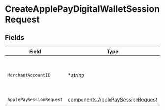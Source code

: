 # CreateApplePayDigitalWalletSessionRequest


## Fields

| Field                                                                                  | Type                                                                                   | Required                                                                               | Description                                                                            |
| -------------------------------------------------------------------------------------- | -------------------------------------------------------------------------------------- | -------------------------------------------------------------------------------------- | -------------------------------------------------------------------------------------- |
| `MerchantAccountID`                                                                    | **string*                                                                              | :heavy_minus_sign:                                                                     | The ID of the merchant account to use for this request.                                |
| `ApplePaySessionRequest`                                                               | [components.ApplePaySessionRequest](../../models/components/applepaysessionrequest.md) | :heavy_check_mark:                                                                     | N/A                                                                                    |